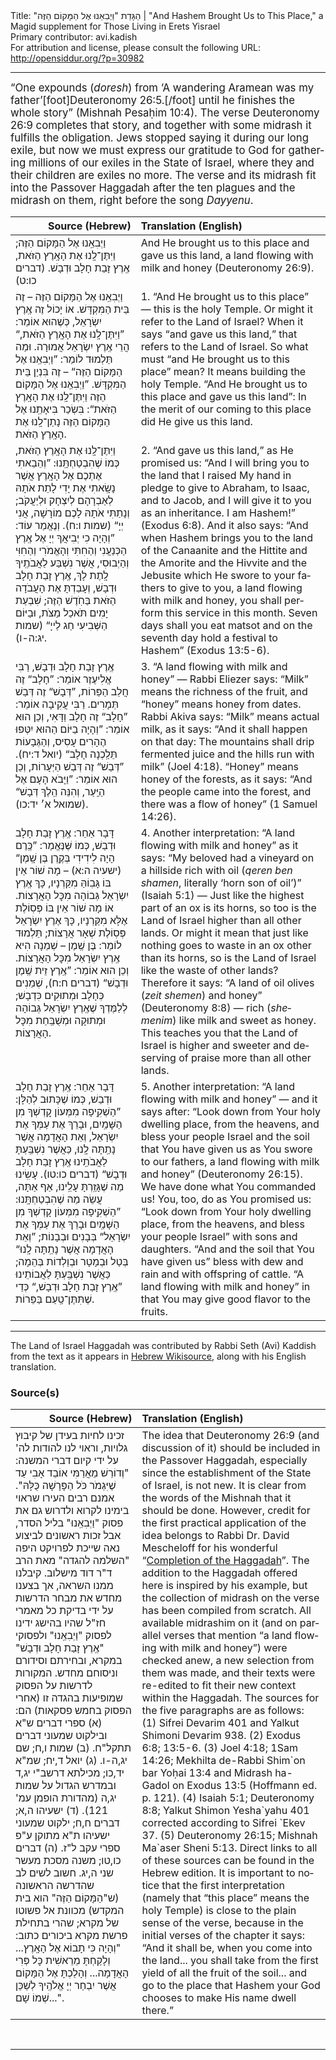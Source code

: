 <html>
<head></head>
<body>
Title: הַגָּדַת "וַיְבִאֵנוּ אֶל הַמָּקוֹם הַזֶּה"‏ | "And Hashem Brought Us to This Place," a Magid supplement for Those Living in Erets Yisrael<br />
Primary contributor: avi.kadish<br />
For attribution and license, please consult the following URL: <a href="http://opensiddur.org/?p=30982">http://opensiddur.org/?p=30982</a>
<p />
<hr />

<div class="english" lang="en" style="font-size: 1.2em;">
“One expounds (<em>doresh</em>) from ‘A wandering Aramean was my father’[foot]Deuteronomy 26:5.[/foot] until he finishes the whole story” <span class="citation">(Mishnah Pesaḥim 10:4)</span>. The verse Deuteronomy 26:9 completes that story, and together with some midrash it fulfills the obligation. Jews stopped saying it during our long exile, but now we must express our gratitude to God for gathering millions of our exiles in the State of Israel, where they and their children are exiles no more. The verse and its midrash fit into the Passover Haggadah after the ten plagues and the midrash on them, right before the song <em>Dayyenu</em>.
</div>

<table style="margin-left: auto;margin-right: auto;" class="draggable">
<thead><tr><th id="x" style="text-align: right;">Source (Hebrew)</th><th style="text-align: left;">Translation (English)</th></tr></thead>
<tbody>
<tr><td style="vertical-align:top;">
<div class="liturgy" lang="he">
וַיְבִאֵֽנוּ אֶל הַמָּקוֹם הַזֶּה;
וַיִּתֶּן־לָֽנוּ אֶת הָאָֽרֶץ הַזֹּאת,
אֶֽרֶץ זָבַת חָלָב וּדְבָשׁ. <span class="citation">(דברים כו:ט)</span>
</span></div></td>
 
<td style="vertical-align:top;">
<div class="english" lang="en">
And He brought us to this place 
and gave us this land, 
a land flowing with milk and honey <span class="citation">(Deuteronomy 26:9)</span>.
</div></td></tr>


<tr><td style="vertical-align:top;">
<div class="liturgy" lang="he">
וַיְבִאֵֽנוּ אֶל הַמָּקוֹם הַזֶּה – זֶה בֵּית הַמִּקְדָּשׁ. אוֹ יָכוֹל זֶה אֶֽרֶץ יִשְׂרָאֵל, כְּשֶׁהוּא אוֹמֵר: ”וַיִּתֶּן־לָֽנוּ אֶת הָאָֽרֶץ הַזֹּאת,“ הֲרֵי אֶֽרֶץ יִשְׂרָאֵל אֲמוּרָה. וּמַה תַּלְמוּד לוֹמַר: ”וַיְבִאֵֽנוּ אֶל הַמָּקוֹם הַזֶּה“ – זֶה בִּנְיַן בֵּית הַמִּקְדָּשׁ. ”וַיְבִאֵֽנוּ אֶל הַמָּקוֹם הַזֶּה וַיִּתֶּן־לָֽנוּ אֶת הָאָֽרֶץ הַזֹּאת“: בִּשְׂכַר בִּיאָתֵֽנוּ אֶל הַמָּקוֹם הַזֶּה נָתַן־לָֽנוּ אֶת הָאָֽרֶץ הַזֹּאת.
</span></div></td>
 
<td style="vertical-align:top;">
<div class="english" lang="en">
1. “And He brought us to this place” — this is the holy Temple. Or might it refer to the Land of Israel? When it says “and gave us this land,” that refers to the Land of Israel. So what must “and He brought us to this place” mean? It means building the holy Temple. “And He brought us to this place and gave us this land”: In the merit of our coming to this place did He give us this land.
</div></td></tr>


<tr><td style="vertical-align:top;">
<div class="liturgy" lang="he">
וַיִּתֶּן־לָֽנוּ אֶת הָאָֽרֶץ הַזֹּאת, כְּמוֹ שֶׁהִבְטַחְתָּֽנוּ: ”וְהֵבֵאתִי אֶתְכֶם אֶל הָאָֽרֶץ אֲשֶׁר נָשָֽׂאתִי אֶת יָדִי לָתֵת אֹתָהּ לְאַבְרָהָם לְיִצְחָק וּלְיַעֲקֹב; וְנָתַתִּי אֹתָהּ לָכֶם מוֹרָשָׁה, אֲנִי יְיָ“ <span class="citation">(שמות ו:ח)</span>. וְנֶאֱמַר עוֹד: ”וְהָיָה כִי יְבִיאֲךָ יְיָ אֶל אֶֽרֶץ הַכְּנַעֲנִי וְהַחִתִּי וְהָאֱמֹרִי וְהַחִוִּי וְהַיְבוּסִי, אֲשֶׁר נִשְׁבַּע לַאֲבֹתֶֽיךָ לָֽתֶת לָךְ, אֶֽרֶץ זָבַת חָלָב וּדְבָשׁ, וְעָבַדְתָּ אֶת הָעֲבֹדָה הַזֹּאת בַּחֹֽדֶשׁ הַזֶּה; שִׁבְעַת יָמִים תֹּאכַל מַצֹּת, וּבַיּוֹם הַשְּׁבִיעִי חַג לַייָ“ <span class="citation">(שמות יג:ה-ו)</span>.
</span></div></td>
 
<td style="vertical-align:top;">
<div class="english" lang="en">
2. “And gave us this land,” as He promised us: “And I will bring you to the land that I raised My hand in pledge to give to Abraham, to Isaac, and to Jacob, and I will give it to you as an inheritance. I am Hashem!” <span class="citation">(Exodus 6:8)</span>. And it also says: “And when Hashem brings you to the land of the Canaanite and the Hittite and the Amorite and the Hivvite and the Jebusite which He swore to your fathers to give to you, a land flowing with milk and honey, you shall perform this service in this month. Seven days shall you eat matsot and on the seventh day hold a festival to Hashem” <span class="citation">(Exodus 13:5-6)</span>.
</div></td></tr>


<tr><td style="vertical-align:top;">
<div class="liturgy" lang="he">
אֶֽרֶץ זָבַת חָלָב וּדְבָשׁ, רַבִּי אֱלִיעֶזֶר אוֹמֵר: ”חָלָב“ זֶה חֲלֵב הַפֵּרוֹת, ”דְּבָשׁ“ זֶה דְּבַשׁ תְּמָרִים. רַבִּי עֲקִיבָה אוֹמֵר: ”חָלָב“ זֶה חָלָב וַדָּאִי, וְכֵן הוּא אוֹמֵר: ”וְהָיָה בַיּוֹם הַהוּא יִטְּפוּ הֶהָרִים עָסִיס, וְהַגְּבָעוֹת תֵּלַֽכְנָה חָלָב“ <span class="citation">(יואל ד:יח)</span>. ”דְּבַשׁ“ זֶה דְּבַשׁ הַיְּעָרוֹת, וְכֵן הוּא אוֹמֵר: ”וַיָּבֹא הָעָם אֶל הַיַּֽעַר, וְהִנֵּה הֵֽלֶךְ דְּבָשׁ“ <span class="citation">(שמואל א׳ יד:כו)</span>.
</span></div></td>
 
<td style="vertical-align:top;">
<div class="english" lang="en">
3. “A land flowing with milk and honey” — Rabbi Eliezer says: “Milk” means the richness of the fruit, and “honey” means honey from dates. Rabbi Akiva says: “Milk” means actual milk, as it says: “And it shall happen on that day: The mountains shall drip fermented juice and the hills run with milk” <span class="citation">(Joel 4:18)</span>. “Honey” means honey of the forests, as it says: “And the people came into the forest, and there was a flow of honey” <span class="citation">(1 Samuel 14:26)</span>.
</div></td></tr>


<tr><td style="vertical-align:top;">
<div class="liturgy" lang="he">
דָּבָר אַחֵר: אֶֽרֶץ זָבַת חָלָב וּדְבַשׁ, כְּמוֹ שֶּׁנֶּאֱמַר: ”כֶּֽרֶם הָיָה לִידִידִי בְּקֶֽרֶן בֶּן שָֽׁמֶן“ <span class="citation">(ישעיה ה:א)</span> – מָה שׁוֹר אֵין בּוֹ גָּבֽוֹהַּ מִקַּרְנָיו, כָּךְ אֶֽרֶץ יִשְׂרָאֵל גְּבוֹהָה מִכׇּל הָאֲרָצוֹת. אוֹ מָה שׁוֹר אֵין בּוֹ פְּסֽוֹלֶת אֶלָּא מִקַּרְנָיו, כָּךְ אֶרֶץ יִשְׂרָאֵל פְּסֽוֹלֶת שְׁאָר אֲרָצוֹת; תַּלְמוּד לוֹמַר: בֶּן שֶֽׁמֶן – שְׁמֵנָה הִיא אֶֽרֶץ יִשְׂרָאֵל מִכׇּל הָאֲרָצוֹת. וְכֵן הוּא אוֹמֵר: ”אֶֽרֶץ זֵית שֶֽׁמֶן וּדְבָשׁ“ <span class="citation">(דברים ח:ח)</span>, שְׁמֵנִים כְּחָלָב וּמְתוּקִים כִּדְבָשׁ; לְלַמֶּדְךָ שֶׁאֶֽרֶץ יִשְׂרָאֵל גְּבוֹהָה וּמְתוּקָה וּמְשֻׁבַּֽחַת מִכׇּל הָאֲרָצוֹת.
</span></div></td>
 
<td style="vertical-align:top;">
<div class="english" lang="en">
4. Another interpretation: “A land flowing with milk and honey” as it says: “My beloved had a vineyard on a hillside rich with oil (<em>qeren ben shamen</em>, literally ‘horn son of oil’)” <span class="citation">(Isaiah 5:1)</span> — Just like the highest part of an ox is its horns, so too is the Land of Israel higher than all other lands. Or might it mean that just like nothing goes to waste in an ox other than its horns, so is the Land of Israel like the waste of other lands? Therefore it says: “A land of oil olives (<em>zeit shemen</em>) and honey” <span class="citation">(Deuteronomy 8:8)</span> — rich (<em>shemenim</em>) like milk and sweet as honey. This teaches you that the Land of Israel is higher and sweeter and deserving of praise more than all other lands.
</div></td></tr>


<tr><td style="vertical-align:top;">
<div class="liturgy" lang="he">
דָּבָר אַחֵר: אֶֽרֶץ זָבַת חָלָב וּדְבַשׁ, כְּמוֹ שֶׁכָּתוּב לְהַלָּן: ”הַשְׁקִֽיפָה מִמְּעוֹן קׇדְשְׁךָ מִן הַשָּׁמַֽיִם, וּבָרֵךְ אֶת עַמְּךָ אֶת יִשְׂרָאֵל, וְאֵת הָאֲדָמָה אֲשֶׁר נָתַֽתָּה לָֽנוּ, כַּאֲשֶׁר נִשְׁבַּֽעְתָּ לַאֲבֹתֵֽינוּ אֶֽרֶץ זָבַת חָלָב וּדְבָשׁ“ <span class="citation">(דברים כו:טו)</span>. עָשִֽׂינוּ מַה שֶׁגָּזַֽרְתָּ עָלֵֽינוּ, אַף אַתָּה, עֲשֵׂה מַה שֶׁהִבְטַחְתָּֽנוּ: ”הַשְׁקִֽיפָה מִמְּעוֹן קָדְשְׁךָ מִן הַשָּׁמַֽיִם וּבָרֵךְ אֶת עַמְּךָ אֶת יִשְׂרָאֵל“ בְּבָנִים וּבְבָנוֹת; ”וְאֵת הָאֲדָמָה אֲשֶׁר נָתַֽתָּה לָֽנוּ“ בְּטַל וּבְמָטָר וּבְוַלְדוֹת בְּהֵמָה; כַּאֲשֶׁר נִשְׁבַּֽעְתָּ לַאֲבוֹתֵינוּ ”אֶֽרֶץ זָבַת חָלָב וּדְבָשׁ,“ כְּדֵי שֶׁתִּתֶּן־טַֽעַם בַּפֵּרוֹת.
</span></div></td>
 
<td style="vertical-align:top;">
<div class="english" lang="en">
5. Another interpretation: “A land flowing with milk and honey” — and it says after: “Look down from Your holy dwelling place, from the heavens, and bless your people Israel and the soil that You have given us as You swore to our fathers, a land flowing with milk and honey” <span class="citation">(Deuteronomy 26:15)</span>. We have done what You commanded us! You, too, do as You promised us: “Look down from Your holy dwelling place, from the heavens, and bless your people Israel” with sons and daughters. “And and the soil that You have given us” bless with dew and rain and with offspring of cattle. “A land flowing with milk and honey” in that You may give good flavor to the fruits.
</div></td></tr>
</tbody></table>

<hr />

The Land of Israel Haggadah was contributed by Rabbi Seth (Avi) Kaddish from the text as it appears in <a href="https://he.wikisource.org/wiki/הסידור_השלם/אשכנז/הגדה_של_פסח/ויביאנו_אל_המקום_הזה#ויביאנו">Hebrew Wikisource</a>, along with his English translation.

<h3>Source(s)</h3>

<table style="margin-left: auto;margin-right: auto;" class="draggable">
<thead><tr><th id="x" style="text-align: right;">Source (Hebrew)</th><th style="text-align: left;">Translation (English)</th></tr></thead>
<tbody>
<tr><td style="vertical-align:top;">
<div class="commentary" lang="he">
זכינו לחיות בעידן של קיבוץ גלויות, וראוי לנו להודות לה' על ידי קיום דברי המשנה: "וְדוֹרֵשׁ מֵאֲרַמִּי אוֹבֵד אָבִי עַד שֶׁיִּגְמֹר כֹּל הַפָּרָשָׁה כֻּלָּהּ". אמנם רבים העירו שראוי בימינו לקרוא ולדרוש גם את פסוק "וַיְבִאֵֽנוּ" בליל הסדר, אבל זכות ראשונים לביצוע נאה שייכת לפרויקט היפה "השלמה להגדה" מאת הרב ד"ר דוד מישלוב. קיבלנו ממנו השראה, אך בצענו מחדש את מבחר הדרשות על ידי בדיקת כל מאמרי חז"ל שהיו בהישג ידינו לפסוק "וַיְבִאֵֽנוּ" ולפסוקי "אֶֽרֶץ זָבַת חָלָב וּדְבָשׁ" במקרא, ובחירתם וסידורם וניסוחם מחדש. המקורות לדרשות על הפסוק שמופיעות בהגדה זו (אחרי הפסוק בחמש פסקאות) הם: (א) ספרי דברים ש"א ובילקוט שמעוני דברים תתקל"ח. (ב) שמות ו,ח; שם יג,ה-ו. (ג) יואל ד,יח; שמ"א יד,כו; מכילתא דרשב"י יג,ד ובמדרש הגדול על שמות יג,ה (מהדורת הופמן עמ' 121). (ד) ישעיהו ה,א; דברים ח,ח; ילקוט שמעוני ישעיהו ת"א מתוקן ע"פ ספרי עקב ל"ז. (ה) דברים כו,טו; משנה מסכת מעשר שני ה,יג. חשוב לשים לב שהדרשה הראשונה (ש"הַמָּקוֹם הַזֶּה" הוא בית המקדש) מכוונת אל פשוטו של מקרא; שהרי בתחילת פרשת מקרא ביכורים כתוב: "וְהָיָה כִּי תָבוֹא אֶל הָאָֽרֶץ... וְלָקַחְתָּ מֵרֵאשִׁית כׇּל פְּרִי הָאֲדָמָה... וְהָלַכְתָּ אֶל הַמָּקוֹם אֲשֶׁר יִבְחַר יְיָ אֱלֹהֶֽיךָ לְשַׁכֵּן שְׁמוֹ שָׁם...".
</span></div></td>
 
<td style="vertical-align:top;">
<div class="english" lang="en">
The idea that Deuteronomy 26:9 (and discussion of it) should be included in the Passover Haggadah, especially since the establishment of the State of Israel, is not new. It is clear from the words of the Mishnah that it should be done. However, credit for the first practical application of the idea belongs to Rabbi Dr. David Mescheloff for his wonderful “<a href="http://homedir.jct.ac.il/~meschelo/haggada/haggada.html">Completion of the Haggadah</a>”. The addition to the Haggadah offered here is inspired by his example, but the collection of midrash on the verse has been compiled from scratch. All available midrashim on it (and on parallel verses that mention “a land flowing with milk and honey”) were checked anew, a new selection from them was made, and their texts were re-edited to fit their new context within the Haggadah. The sources for the five paragraphs are as follows: (1) Sifrei Devarim 401 and Yalkut Shimoni Devarim 938. (2) Exodus 6:8; 13:5-6. (3) Joel 4:18; 1Sam 14:26; Mekhilta de-Rabbi Shim`on bar Yoḥai 13:4 and Midrash ha-Gadol on Exodus 13:5 (Hoffmann ed. p. 121). (4) Isaiah 5:1; Deuteronomy 8:8; Yalkut Shimon Yesha`yahu 401 corrected according to Sifrei `Ekev 37. (5) Deuteronomy 26:15; Mishnah Ma`aser Sheni 5:13. Direct links to all of these sources can be found in the Hebrew edition. It is important to notice that the first interpretation (namely that “this place” means the holy Temple) is close to the plain sense of the verse, because in the initial verses of the chapter it says: “And it shall be, when you come into the land... you shall take from the first yield of all the fruit of the soil... and go to the place that Hashem your God chooses to make His name dwell there.”
</div></td></tr>
</tbody></table>

&nbsp;

<hr />

&nbsp;
</body>
</html>